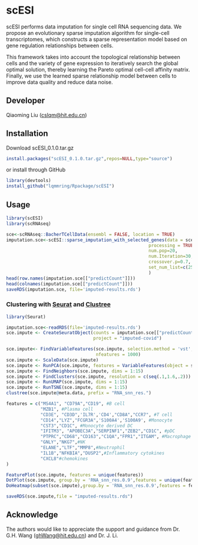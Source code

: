 # scESI

scESI performs data imputation for single cell RNA sequencing data.
We propose an evolutionary sparse imputation algorithm for single-cell transcriptomes, which constructs a sparse representation model based on gene regulation relationships between cells.

This framework takes into account the topological relationship between cells and the variety of gene expression to iteratively search the global optimal solution, thereby learning the Pareto optimal cell-cell affinity matrix. Finally, we use the learned sparse relationship model between cells to improve data quality and reduce data noise. 

Developer
------------
Qiaoming Liu (cslqm@hit.edu.cn)

Installation
----------------------
Download scESI_0.1.0.tar.gz
```R
install.packages("scESI_0.1.0.tar.gz",repos=NULL,type="source")
```
or install through GitHub
```R
library(devtools)
install_github("lqmmring/Rpackage/scESI")
```


Usage
----------------------

```R
library(scESI)
library(scRNAseq)

sce<-scRNAseq::BacherTCellData(ensembl = FALSE, location = TRUE)
imputation.sce<-scESI::sparse_imputation_with_selected_genes(data = sce@assays@data@listData[["rpm"]],
                                                      processing = TRUE,
                                                      num.pop=20,
                                                      num.Iteration=30,
                                                      crossover.p=0.7,
                                                      set_num_list=c(25,50,80,100,150)
                                                      )
head(row.names(imputation.sce[["predictCount"]]))
head(colnames(imputation.sce[["predictCount"]]))
saveRDS(imputation.sce, file='imputed-results.rds')
```
### Clustering with [Seurat](https://satijalab.org/seurat/articles/pbmc3k_tutorial.html) and [Clustree](https://cran.r-project.org/web/packages/clustree/vignettes/clustree.html)
```R
library(Seurat)

imputation.sce<-readRDS(file='imputed-results.rds')
sce.impute <- CreateSeuratObject(counts = imputation.sce[["predictCount"]], 
                                 project = "imputed-covid")

sce.impute<- FindVariableFeatures(sce.impute, selection.method = 'vst',
                                  nfeatures = 1000)
sce.impute <- ScaleData(sce.impute)
sce.impute <- RunPCA(sce.impute, features = VariableFeatures(object = sce.impute)) 
sce.impute <- FindNeighbors(sce.impute, dims = 1:15)
sce.impute <- FindClusters(sce.impute, resolution = c(seq(.1,1.6,.2)))
sce.impute <- RunUMAP(sce.impute, dims = 1:15)
sce.impute <- RunTSNE(sce.impute, dims = 1:15)
clustree(sce.impute@meta.data, prefix = "RNA_snn_res.")

features = c("MS4A1", "CD79A","CD19", #B cell
             "MZB1", #Plasma cell
             "CD3E", "CD3D",'IL7R','CD4',"CD8A","CCR7", #T cell
             "CD14","LYZ","FCGR3A",'S100A4','S100A9', #Monocyte
             "CST3","CD1C", #Monocyte derived DC
             "IFITM3", "APOBEC3A","SERPINF1","ZEB2","CD1C", #pDC
             "PTPRC","CD68","CD163","C1QA","FPR1","ITGAM", #Macrophage
             "GNLY","NKG7",#NK
             "ELANE","LTF","MMP8",#Neutrophil
             "IL1B","NFKBIA","DUSP2",#Inflammatory cytokines
             "CXCL8"#chemokines
)

FeaturePlot(sce.impute, features = unique(features))
DotPlot(sce.impute, group.by = 'RNA_snn_res.0.9',features = unique(features)) + RotatedAxis()
DoHeatmap(subset(sce.impute),group.by = 'RNA_snn_res.0.9',features = features, size = 3)

saveRDS(sce.impute,file = "imputed-results.rds")
```


Acknowledge
-----------------------
The authors would like to appreciate the support and guidance from Dr. G.H. Wang (ghWang@hit.edu.cn)
and Dr. J. Li.
